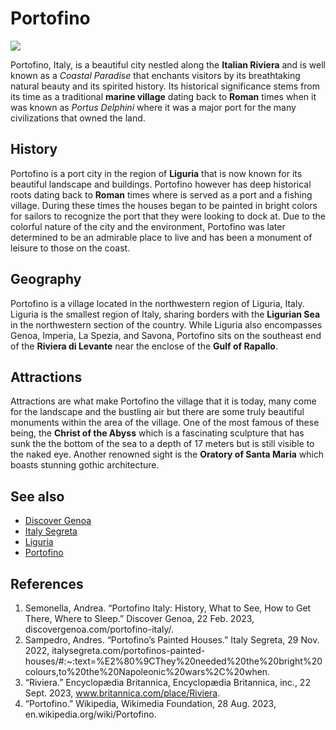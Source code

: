 # Portofino
![](https://upload.wikimedia.org/wikipedia/commons/thumb/8/80/Portofino_-_2016-06-02_-_View_from_Chiesa_San_Giorgio_-_3284.jpg/1024px-Portofino_-_2016-06-02_-_View_from_Chiesa_San_Giorgio_-_3284.jpg)


Portofino, Italy, is a beautiful city nestled along the **Italian Riviera** and is well known as a *Coastal Paradise* that enchants visitors by its breathtaking natural beauty and its spirited history. Its historical significance stems from its time as a traditional **marine village** dating back to **Roman** times when it was known as *Portus Delphini* where it was a major port for the many civilizations that owned the land. 

## History
Portofino is a port city in the region of **Liguria** that is now known for its beautiful landscape and buildings. Portofino however has deep historical roots dating back to **Roman** times where is served as a port and a fishing village. During these times the houses began to be painted in bright colors for sailors to recognize the port that they were looking to dock at. Due to the colorful nature of the city and the environment, Portofino was later determined to be an admirable place to live and has been a monument of leisure to those on the coast.

## Geography
Portofino is a village located in the northwestern region of Liguria, Italy. Liguria is the smallest region of Italy, sharing borders with the **Ligurian Sea** in the northwestern section of the country. While Liguria also encompasses Genoa, Imperia, La Spezia, and Savona, Portofino sits on the southeast end of the **Riviera di Levante** near the enclose of the **Gulf of Rapallo**.


## Attractions 
Attractions are what make Portofino the village that it is today, many come for the landscape and the bustling air but there are some truly beautiful monuments within the area of the village. One of the most famous of these being, the **Christ of the Abyss** which is a fascinating sculpture that has sunk the the bottom of the sea to a depth of 17 meters but is still visible to the naked eye. Another renowned sight is the **Oratory of Santa Maria** which boasts stunning gothic architecture. 

## See also
- [Discover Genoa](https://discovergenoa.com/portofino-italy/)
- [Italy Segreta](https://italysegreta.com/portofinos-painted-houses/#:~:text=%E2%80%9CThey%20needed%20the%20bright%20colours,to%20the%20Napoleonic%20wars%2C%20when)
- [Liguria](https://www.britannica.com/place/Riviera)
- [Portofino](https://en.wikipedia.org/wiki/Portofino)

## References
1. Semonella, Andrea. “Portofino Italy: History, What to See, How to Get There, Where to Sleep.” Discover Genoa, 22 Feb. 2023, discovergenoa.com/portofino-italy/. 
2. Sampedro, Andres. “Portofino’s Painted Houses.” Italy Segreta, 29 Nov. 2022, italysegreta.com/portofinos-painted-houses/#:~:text=%E2%80%9CThey%20needed%20the%20bright%20colours,to%20the%20Napoleonic%20wars%2C%20when. 
3. “Riviera.” Encyclopædia Britannica, Encyclopædia Britannica, inc., 22 Sept. 2023, www.britannica.com/place/Riviera. 
4. “Portofino.” Wikipedia, Wikimedia Foundation, 28 Aug. 2023, en.wikipedia.org/wiki/Portofino. 